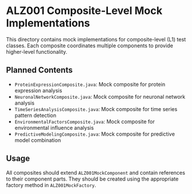 # ALZ001 Composite-Level Mock Implementations

This directory contains mock implementations for composite-level (L1) test classes. Each composite coordinates multiple components to provide higher-level functionality.

## Planned Contents

- `ProteinExpressionComposite.java`: Mock composite for protein expression analysis
- `NeuronalNetworkComposite.java`: Mock composite for neuronal network analysis
- `TimeSeriesAnalysisComposite.java`: Mock composite for time series pattern detection
- `EnvironmentalFactorsComposite.java`: Mock composite for environmental influence analysis
- `PredictiveModelingComposite.java`: Mock composite for predictive model combination

## Usage

All composites should extend `ALZ001MockComponent` and contain references to their component parts. They should be created using the appropriate factory method in `ALZ001MockFactory`.